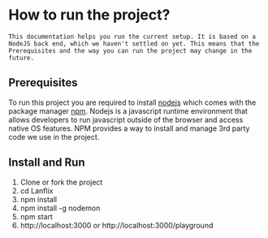 # How to run the project?
```
This documentation helps you run the current setup. It is based on a NodeJS back end, which we haven't settled on yet. This means that the Prerequisites and the way you can run the project may change in the future.
```

## Prerequisites 
To run this project you are required to install [nodejs](https://nodejs.org/en/) which comes with the package manager [npm](https://www.npmjs.com/). Nodejs is a javascript runtime environment that allows developers to run javascript outside of the browser and access native OS features. NPM provides a way to install and manage 3rd party code we use in the project.  

## Install and Run
1. Clone or fork the project
2. cd Lanflix
3. npm install
4. npm install -g nodemon
5. npm start
6. http://localhost:3000 or http://localhost:3000/playground

